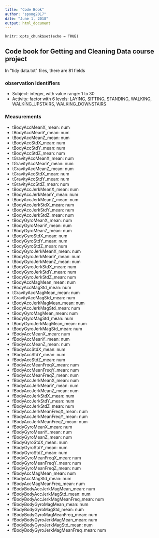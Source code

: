 ```yaml
---
title: "Code Book"
author: "spong2017"
date: "June 1, 2018"
output: html_document
---
```


```{r setup, include=FALSE}
knitr::opts_chunk$set(echo = TRUE)
```

## Code book for Getting and Cleaning Data course project

In "tidy data.txt" files, there are 81 fields

### observation Identifiers
* Subject: integer, with value range: 1 to 30
* Activity: factor with 6 levels: LAYING, SITTING, STANDING, WALKING, WALKING_UPSTAIRS, WALKING_DOWNSTAIRS

### Measurements
* tBodyAccMeanX_mean: num
* tBodyAccMeanY_mean: num
* tBodyAccMeanZ_mean: num
* tBodyAccStdX_mean: num
* tBodyAccStdY_mean: num
* tBodyAccStdZ_mean: num
* tGravityAccMeanX_mean: num
* tGravityAccMeanY_mean: num
* tGravityAccMeanZ_mean: num
* tGravityAccStdX_mean: num
* tGravityAccStdY_mean: num
* tGravityAccStdZ_mean: num
* tBodyAccJerkMeanX_mean: num
* tBodyAccJerkMeanY_mean: num
* tBodyAccJerkMeanZ_mean: num
* tBodyAccJerkStdX_mean: num
* tBodyAccJerkStdY_mean: num
* tBodyAccJerkStdZ_mean: num
* tBodyGyroMeanX_mean: num
* tBodyGyroMeanY_mean: num
* tBodyGyroMeanZ_mean: num
* tBodyGyroStdX_mean: num
* tBodyGyroStdY_mean: num
* tBodyGyroStdZ_mean: num
* tBodyGyroJerkMeanX_mean: num
* tBodyGyroJerkMeanY_mean: num
* tBodyGyroJerkMeanZ_mean: num
* tBodyGyroJerkStdX_mean: num
* tBodyGyroJerkStdY_mean: num
* tBodyGyroJerkStdZ_mean: num
* tBodyAccMagMean_mean: num
* tBodyAccMagStd_mean: num
* tGravityAccMagMean_mean: num
* tGravityAccMagStd_mean: num
* tBodyAccJerkMagMean_mean: num
* tBodyAccJerkMagStd_mean: num
* tBodyGyroMagMean_mean: num
* tBodyGyroMagStd_mean: num
* tBodyGyroJerkMagMean_mean: num
* tBodyGyroJerkMagStd_mean: num
* fBodyAccMeanX_mean: num
* fBodyAccMeanY_mean: num
* fBodyAccMeanZ_mean: num
* fBodyAccStdX_mean: num
* fBodyAccStdY_mean: num
* fBodyAccStdZ_mean: num
* fBodyAccMeanFreqX_mean: num
* fBodyAccMeanFreqY_mean: num
* fBodyAccMeanFreqZ_mean: num
* fBodyAccJerkMeanX_mean: num
* fBodyAccJerkMeanY_mean: num
* fBodyAccJerkMeanZ_mean: num
* fBodyAccJerkStdX_mean: num
* fBodyAccJerkStdY_mean: num
* fBodyAccJerkStdZ_mean: num
* fBodyAccJerkMeanFreqX_mean: num
* fBodyAccJerkMeanFreqY_mean: num
* fBodyAccJerkMeanFreqZ_mean: num
* fBodyGyroMeanX_mean: num
* fBodyGyroMeanY_mean: num
* fBodyGyroMeanZ_mean: num
* fBodyGyroStdX_mean: num
* fBodyGyroStdY_mean: num
* fBodyGyroStdZ_mean: num
* fBodyGyroMeanFreqX_mean: num
* fBodyGyroMeanFreqY_mean: num
* fBodyGyroMeanFreqZ_mean: num
* fBodyAccMagMean_mean: num
* fBodyAccMagStd_mean: num
* fBodyAccMagMeanFreq_mean: num
* fBodyBodyAccJerkMagMean_mean: num
* fBodyBodyAccJerkMagStd_mean: num
* fBodyBodyAccJerkMagMeanFreq_mean: num
* fBodyBodyGyroMagMean_mean: num
* fBodyBodyGyroMagStd_mean: num
* fBodyBodyGyroMagMeanFreq_mean: num
* fBodyBodyGyroJerkMagMean_mean: num
* fBodyBodyGyroJerkMagStd_mean: num
* fBodyBodyGyroJerkMagMeanFreq_mean: num



